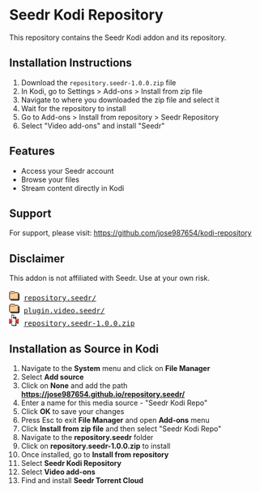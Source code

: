 # Seedr Kodi Repository

This repository contains the Seedr Kodi addon and its repository.

## Installation Instructions

1. Download the `repository.seedr-1.0.0.zip` file
2. In Kodi, go to Settings > Add-ons > Install from zip file
3. Navigate to where you downloaded the zip file and select it
4. Wait for the repository to install
5. Go to Add-ons > Install from repository > Seedr Repository
6. Select "Video add-ons" and install "Seedr"

## Features

- Access your Seedr account
- Browse your files
- Stream content directly in Kodi

## Support

For support, please visit: https://github.com/jose987654/kodi-repository

## Disclaimer

This addon is not affiliated with Seedr. Use at your own risk.

<pre>
<img src="icons/folder.gif" alt="[DIR]" > <a href="repository.seedr/">repository.seedr/</a> 
<img src="icons/folder.gif" alt="[DIR]" > <a href="plugin.video.seedr/">plugin.video.seedr/</a> 
<img src="icons/compressed.gif" alt="[DIR]" > <a href="repository.seedr-1.0.0.zip">repository.seedr-1.0.0.zip</a> 
</pre>

## Installation as Source in Kodi

1. Navigate to the **System** menu and click on **File Manager**
2. Select **Add source**
3. Click on **None** and add the path **https://jose987654.github.io/repository.seedr/**
4. Enter a name for this media source - "Seedr Kodi Repo"
5. Click **OK** to save your changes
6. Press Esc to exit **File Manager** and open **Add-ons** menu
7. Click **Install from zip file** and then select "Seedr Kodi Repo"
8. Navigate to the **repository.seedr** folder
9. Click on **repository.seedr-1.0.0.zip** to install
10. Once installed, go to **Install from repository**
11. Select **Seedr Kodi Repository**
12. Select **Video add-ons**
13. Find and install **Seedr Torrent Cloud**
